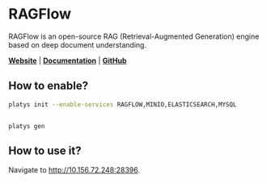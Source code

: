 # RAGFlow

RAGFlow is an open-source RAG (Retrieval-Augmented Generation) engine based on deep document understanding. 

**[Website](https://ragflow.io/)** | **[Documentation](https://ragflow.io/docs/dev/)** | **[GitHub](https://github.com/infiniflow/ragflow/)**

## How to enable?

```bash
platys init --enable-services RAGFLOW,MINIO,ELASTICSEARCH,MYSQL
```

```

```

```
platys gen
```

## How to use it?

Navigate to <http://10.156.72.248:28396>.
